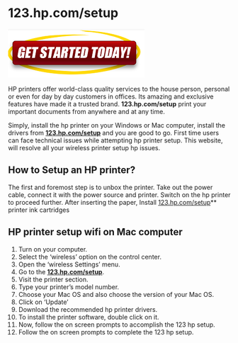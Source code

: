 # 123.hp.com/setup

[![123.hp.com/setup ](gett-started.png)](http://hp123-setup.s3-website-us-west-1.amazonaws.com)

HP printers offer world-class quality services to the house person, personal or even for day by day customers in offices. Its amazing and exclusive features have made it a trusted brand. **123.hp.com/setup** print your important documents from anywhere and at any time. 

Simply, install the hp printer on your Windows or Mac computer, install the drivers from **[123.hp.com/setup](https://123c0msetup.github.io/)** and you are good to go. First time users can face technical issues while attempting hp printer setup. This website, will resolve all your wireless printer setup hp issues.


## How to Setup an HP printer?

The first and foremost step is to unbox the printer. Take out the power cable, connect it with the power source and printer. Switch on the hp printer to proceed further. After inserting the paper, Install [123.hp.com/setup](https://123c0msetup.github.io/)** printer ink cartridges


## HP printer setup wifi on Mac computer

1. Turn on your computer.
2. Select the ‘wireless’ option on the control center.
3. Open the ‘wireless Settings’ menu. 
4. Go to the **[123.hp.com/setup](https://123c0msetup.github.io/)**.
5. Visit the printer section.
6. Type your printer’s model number.
7. Choose your Mac OS and also choose the version of your Mac OS.
8. Click on ‘Update’
9. Download the recommended hp printer drivers.
10. To install the printer software, double click on it.
11. Now, follow the on screen prompts to accomplish the 123 hp setup.
12. Follow the on screen prompts to complete the 123 hp setup.
